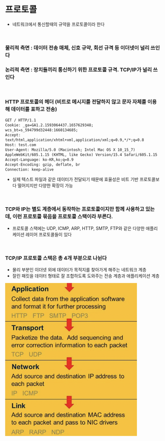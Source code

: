 # 프로토콜
- 네트워크에서 통신할때의 규약을 프로토콜이라 한다

<br>

### 물리적 측면 : 데이터 전송 매체, 신호 규약, 회선 규격 등 이더넷이 널리 쓰인다
### 논리적 측면 : 장치들끼리 통신하기 위한 프로토콜 규격. TCP/IP가 널리 쓰인다

<br>

### HTTP 프로토콜의 헤더 (비트로 메시지를 전달하지 않고 문자 자체를 이용해 데이터를 표하고 전송)
```
GET / HTTP/1.1
Cookie: _ga=GA1.2.1593064437.1657629348; wcs_bt=s_594799d32448:1660134685;
Accept: text/html,application/xhtml+xml,application/xml;q=0.9,*/*;q=0.8
Host: test.com
User-Agent: Mozilla/5.0 (Macintosh; Intel Mac OS X 10_15_7) AppleWebKit/605.1.15 (KHTML, like Gecko) Version/15.4 Safari/605.1.15
Accept-Language: ko-KR,ko;q=0.9
Accept-Encoding: gzip, deflate, br
Connection: keep-alive
```
- 실제 텍스트 파일과 같은 데이터가 전달되기 때문에 효율성은 비트 기반 프로토콜보다 떨어지지만 다양한 확장이 가능

<br>

### TCP와 IP는 별도 계층에서 동작하는 프로토콜이지만 함께 사용하고 있는데, 이런 프로토콜 묶음을 프로토콜 스택이라 부른다.
- 프로토콜 스택에는 UDP, ICMP, ARP, HTTP, SMTP, FTP와 같은 다양한 애플리케이션 레이어 프로토콜들이 있다

<br>

### TCP/IP 프로토콜 스택은 총 4개 부분으로 나뉜다
- 물리 부분인 이더넷 외에 데이터가 목적지를 찾아가게 해주는 네트워크 계층
- 잘린 패킷을 데이터 형태로 잘 조합하도록 도와주는 전송 계층과 애플리케이션 계층

<img src="image/ProtocolStack.png"/>







